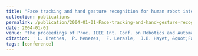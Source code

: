 ```yaml
---
title: "Face tracking and hand gesture recognition for human robot interaction"
collection: publications
permalink: /publication/2004-01-01-Face-tracking-and-hand-gesture-recognition-for-human-robot-interaction
date: 2004-01-01
venue: 'the proceedings of Proc. IEEE Int. Conf. on Robotics and Automation (ICRA)'
citation: ' L. Brethes,  P. Menezes,  F. Lerasle,  J.B. Hayet, &quot;Face tracking and hand gesture recognition for human robot interaction.&quot; the proceedings of Proc. IEEE Int. Conf. on Robotics and Automation (ICRA), 2004.'
tags: [conference]
---
```

